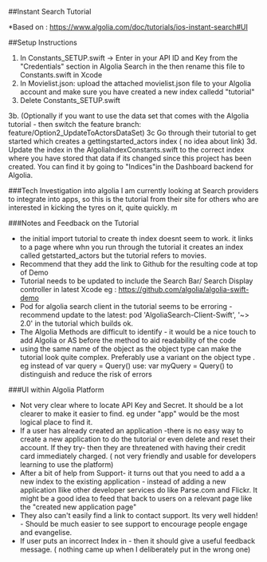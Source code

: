 ##Instant Search Tutorial

*Based on : https://www.algolia.com/doc/tutorials/ios-instant-search#UI

##Setup Instructions
1. In Constants_SETUP.swift -> Enter in your API ID and Key from the "Credentials" section in Algolia Search in the then rename this file to Constants.swift in Xcode
2. In Movielist.json: upload the attached movielist.json file to your Algolia account and make sure you have created a new index calledd "tutorial"
3. Delete Constants_SETUP.swift

3b. (Optionally if you want to use the data set that comes with the Algolia tutorial - then switch the feature branch: feature/Option2_UpdateToActorsDataSet)
3c Go through their tutorial to get started which creates a gettingstarted_actors index ( no idea about link)
3d. Update the index in the AlgoliaIndexConstants.swift to the correct index where you have stored that data if its changed since this project has been created.  You can find it by going to "Indices"in the Dashboard backend for Algolia.

###Tech Investigation into algolia
I am currently looking at Search providers to integrate into apps, so this is the tutorial from their site
for others who are interested in kicking the tyres on it, quite quickly. m

###Notes and Feedback on the Tutorial

- the initial import tutorial to create th index doesnt seem to work. it links to a page where whn you run through the tutorial it creates an index called getstarted_actors but the tutorial refers to movies. 
- Recommend that they add the link to Github for the resulting code at top of Demo
- Tutorial needs to be updated to include the Search Bar/ Search Display controller in latest Xcode eg : https://github.com/algolia/algolia-swift-demo
- Pod for algolia search client in the tutorial seems to be erroring - recommend update to the latest: pod 'AlgoliaSearch-Client-Swift', '~> 2.0' in the tutorial which builds ok. 
- The Algolia Methods are difficult to identify - it would be a nice touch to add Algolia or AS before the method to aid readability of the code
- using the same name of the object as the object type can make the tutorial look quite complex.  Preferably use a variant on the object type . eg instead of var query = Query() use: var myQuery = Query() to distinguish and reduce the risk of errors

###UI within Algolia Platform
- Not very clear where to locate API Key and Secret.  It should be a lot clearer to make it easier to find. eg under "app" would be the most logical place to find it.
- If a user has already created an application -there is no easy way to create a new application to do the tutorial or even delete and reset their account. If they try- then they are threatened with having their credit card immediately charged. ( not very friendly and usable for developers learning to use the platform)
- After a bit of help from Support- it turns out that you need to add a a new index to the existing application - instead of adding a new application llike other developer services do like Parse.com and Flickr.  It might be a good idea to feed that back to users on a relevant page like the "created new application page"
- They also can't easily find a link to contact support. Its very well hidden! - Should be much easier to see support to encourage people engage and evangelise. 
- If user puts an incorrect Index in - then it should give a useful feedback message. ( nothing came up when I deliberately put in the wrong one)